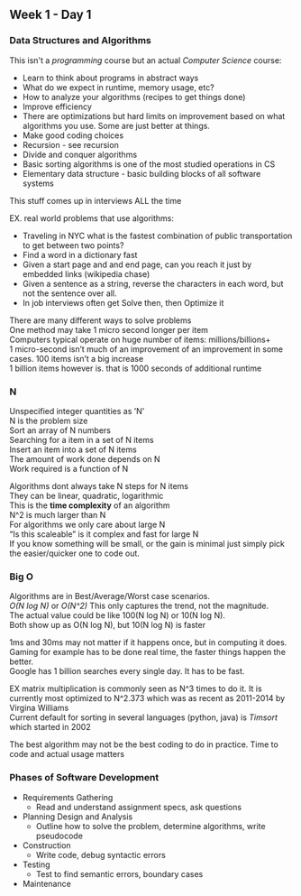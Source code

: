 ## Week 1 - Day 1
### Data Structures and Algorithms 
This isn't a *programming* course but an actual *Computer Science* course:  

* Learn to think about programs in abstract ways  
* What do we expect in runtime, memory usage, etc? 
* How to analyze your algorithms (recipes to get things done)
* Improve efficiency
* There are optimizations but hard limits on improvement based on what algorithms you use. Some are just better at things.
* Make good coding choices 
* Recursion - see recursion
* Divide and conquer algorithms
* Basic sorting algorithms is one of the most studied operations in CS
* Elementary data structure - basic building blocks of all software systems

This stuff comes up in interviews ALL the time  

EX. real world problems that use algorithms:

* Traveling in NYC what is the fastest combination of public transportation to get between two points?
* Find a word in a dictionary fast
* Given a start page and and end page, can you reach it just by embedded links (wikipedia chase)
* Given a sentence as a string, reverse the characters in each word, but not the sentence over all.
* In job interviews often get Solve then, then Optimize it

There are many different ways to solve problems  
One method may take 1 micro second longer per item  
Computers typical operate on huge number of items: millions/billions+  
1 micro-second isn’t much of an improvement of an improvement in some cases. 100 items isn’t a big increase  
1 billion items however is. that is 1000 seconds of additional runtime  

### N 
Unspecified integer quantities as ’N’  
N is the problem size  
Sort an array of N numbers  
Searching for a item in a set of N items  
Insert an item into a set of N items  
The amount of work done depends on N  
Work required is a function of N  

Algorithms dont always take N steps for N items  
They can be linear, quadratic, logarithmic  
This is the **time complexity** of an algorithm  
N^2 is much larger than N  
For algorithms we only care about large N  
“Is this scaleable” is it complex and fast for large N  
If you know something will be small, or the gain is minimal just simply pick the easier/quicker one to code out. 

### Big O
Algorithms are in Best/Average/Worst case scenarios.  
*O(N log N)* or *O(N^2)*
This only captures the trend, not the magnitude.  
The actual value could be like 100(N log N) or 10(N log N).  
Both show up as O(N log N), but 10(N log N) is faster  

1ms and 30ms may not matter if it happens once, but in computing it does.  
Gaming for example has to be done real time, the faster things happen the better.  
Google has 1 billion searches every single day. It has to be fast.  

EX matrix multiplication is commonly seen as N^3 times to do it. 
It is currently most optimized to N^2.373 which was as recent as 2011-2014 by Virgina Williams  
Current default for sorting in several languages (python, java) is *Timsort* which started in 2002

The best algorithm may not be the best coding to do in practice. Time to code and actual usage matters

### Phases of Software Development
* Requirements Gathering
    * Read and understand assignment specs, ask questions
* Planning Design and Analysis
    * Outline how to solve the problem, determine algorithms, write pseudocode
* Construction   
    * Write code, debug syntactic errors
* Testing
    * Test to find semantic errors, boundary cases
* Maintenance
